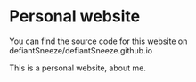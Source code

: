 # Personal website

You can find the source code for this website on 
defiantSneeze/defiantSneeze.github.io

This is a personal website, about me.